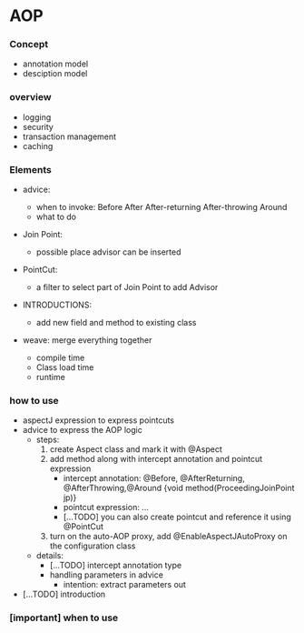 # AOP

### Concept
* annotation model
* desciption model 

### overview
* logging
* security
* transaction management
* caching 



### Elements
* advice: 
	* when to invoke:
		Before
		After
		After-returning
		After-throwing
		Around 
	* what to do
* Join Point:
	* possible place advisor can be inserted 
* PointCut:
	* a filter to select part of Join Point to add Advisor
	
* INTRODUCTIONS:
	* add new field and method to existing class

* weave: merge everything together
	* compile time
	* Class load time
	* runtime
	
	
### how to use
* aspectJ expression to express pointcuts
* advice to express the AOP logic 
	* steps:
		1. create Aspect class and mark it with @Aspect
		2. add method along with intercept annotation and pointcut expression
			* intercept annotation: @Before, @AfterReturning, @AfterThrowing,@Around {void method(ProceedingJoinPoint jp)}
			* pointcut expression: ...
			* [...TODO] you can also create pointcut and reference it using @PointCut
		3. turn on the auto-AOP proxy, add @EnableAspectJAutoProxy on the configuration class 
	* details:
		* [...TODO] intercept annotation type
		* handling parameters in advice
			* intention: extract parameters out
* [...TODO] introduction		

### [important] when to use
